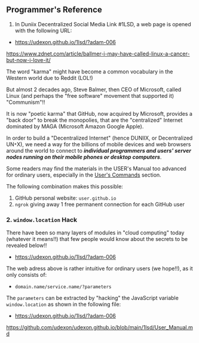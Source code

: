 ## Programmer's Reference

1. In Duniix Decentralized Social Media Link #1LSD, a web page is opened with the following URL:

- <a href="https://udexon.github.io/1lsd/?adam-006">https://udexon.github.io/1lsd/?adam-006</a>

https://www.zdnet.com/article/ballmer-i-may-have-called-linux-a-cancer-but-now-i-love-it/

The word "karma" might have become a common vocabulary in the Western world due to Reddit (LOL!)

But almost 2 decades ago, Steve Balmer, then CEO of Microsoft, called Linux (and perhaps the "free software" movement that supported it) "Communism"!!

It is now "poetic karma" that GitHub, now acquired by Microsoft, provides a "back door" to break the monopolies, that are the "centralized" Internet dominated by MAGA (Microsoft Amazon Google Apple).

In order to build a "Decentralized Internet" (hence DUNIIX, or Decentralized UN`*`X), we need a way for the billions of mobile devices and web browsers around the world to connect to ___individual programmers and users' server nodes running on their mobile phones or desktop computers___. 

Some readers may find the materials in the USER's Manual too advanced for ordinary users, especially in the <a href="https://github.com/udexon/udexon.github.io/blob/main/1lsd/User_Manual.md#-users-commands-">User's Commands</a> section.

The following combination makes this possible:

1. GitHub personal website: `user.github.io`
2. `ngrok` giving away 1 free permanent connection for each GitHub user

### 2. `window.location` Hack

There have been so many layers of modules in "cloud computing" today (whatever it means!!) that few people would know about the secrets to be revealed below!!

- <a href="https://udexon.github.io/1lsd/?adam-006">https://udexon.github.io/1lsd/?adam-006</a>

The web adress above is rather intuitive for ordinary users (we hope!!), as it only consists of:

- `domain.name/service.name/?parameters`

The `parameters` can be extracted by "hacking" the JavaScript variable `window.location` as shown in the following file:



- <a href="https://udexon.github.io/1lsd/?adam-006">https://udexon.github.io/1lsd/?adam-006</a>

https://github.com/udexon/udexon.github.io/blob/main/1lsd/User_Manual.md


